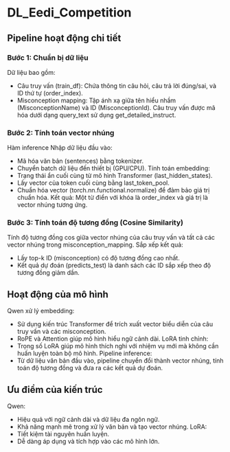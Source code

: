 # DL_Eedi_Competition

## Pipeline hoạt động chi tiết

### Bước 1: Chuẩn bị dữ liệu
Dữ liệu bao gồm:
-   Câu truy vấn (train_df): Chứa thông tin câu hỏi, câu trả lời đúng/sai, và ID thứ tự (order_index).
-   Misconception mapping: Tập ánh xạ giữa tên hiểu nhầm (MisconceptionName) và ID (MisconceptionId).
Câu truy vấn được mã hóa dưới dạng query_text sử dụng get_detailed_instruct.

### Bước 2: Tính toán vector nhúng
Hàm inference
Nhập dữ liệu đầu vào:
-   Mã hóa văn bản (sentences) bằng tokenizer.
-   Chuyển batch dữ liệu đến thiết bị (GPU/CPU).
Tính toán embedding:
-   Trạng thái ẩn cuối cùng từ mô hình Transformer (last_hidden_states).
-   Lấy vector của token cuối cùng bằng last_token_pool.
-   Chuẩn hóa vector (torch.nn.functional.normalize) để đảm bảo giá trị chuẩn hóa.
Kết quả: Một từ điển với khóa là order_index và giá trị là vector nhúng tương ứng.

### Bước 3: Tính toán độ tương đồng (Cosine Similarity)
Tính độ tương đồng cos giữa vector nhúng của câu truy vấn và tất cả các vector nhúng trong misconception_mapping.
Sắp xếp kết quả:
-   Lấy top-k ID (misconception) có độ tương đồng cao nhất.
-   Kết quả dự đoán (predicts_test) là danh sách các ID sắp xếp theo độ tương đồng giảm dần.

## Hoạt động của mô hình
Qwen xử lý embedding:
-   Sử dụng kiến trúc Transformer để trích xuất vector biểu diễn của câu truy vấn và các misconception.
-   RoPE và Attention giúp mô hình hiểu ngữ cảnh dài.
LoRA tinh chỉnh:
-   Trọng số LoRA giúp mô hình thích nghi với nhiệm vụ mới mà không cần huấn luyện toàn bộ mô hình.
Pipeline inference:
-   Từ dữ liệu văn bản đầu vào, pipeline chuyển đổi thành vector nhúng, tính toán độ tương đồng và đưa ra các kết quả dự đoán.

## Ưu điểm của kiến trúc
Qwen:
-   Hiệu quả với ngữ cảnh dài và dữ liệu đa ngôn ngữ.
-   Khả năng mạnh mẽ trong xử lý văn bản và tạo vector nhúng.
LoRA:
-   Tiết kiệm tài nguyên huấn luyện.
-   Dễ dàng áp dụng và tích hợp vào các mô hình lớn.